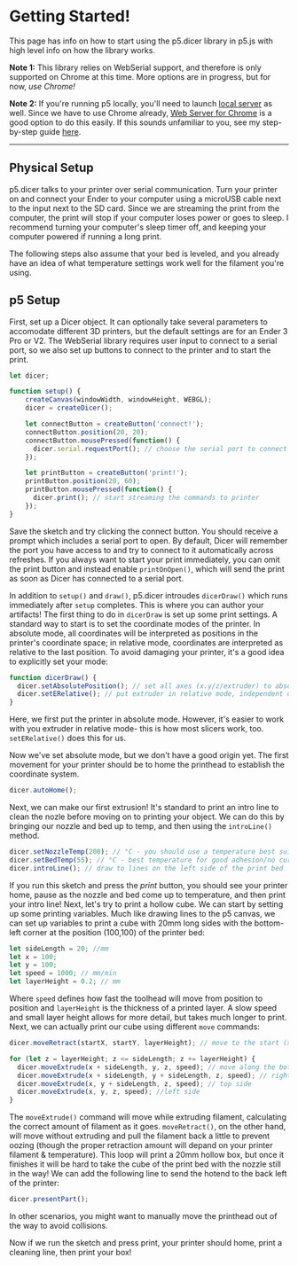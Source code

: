 # Getting Started!
This page has info on how to start using the p5.dicer library in p5.js with high level info on how the library works.

**Note 1:** This library relies on WebSerial support, and therefore is only supported on Chrome at this time. More options are in progress, but for now, *use Chrome!* 

**Note 2:** If you're running p5 locally, you'll need to launch [local server](https://github.com/processing/p5.js/wiki/Local-server) as well. Since we have to use Chrome already,
[Web Server for Chrome](https://chrome.google.com/webstore/detail/web-server-for-chrome/ofhbbkphhbklhfoeikjpcbhemlocgigb) is a good option to do this easily. If this sounds unfamiliar to you, see my step-by-step guide [here](./local-server.md).

***

## Physical Setup
p5.dicer talks to your printer over serial communication. Turn your printer on and connect your Ender to your computer using a microUSB cable next to the input next to the SD card. Since we are streaming the print from the computer, the print will stop if your computer loses power or goes to sleep. I recommend turning your computer's sleep timer off, and keeping your computer powered if running a long print.

The following steps also assume that your bed is leveled, and you already have an idea of what temperature settings work well for the filament you're using.

## p5 Setup
First, set up a Dicer object. It can optionally take several parameters to accomodate different 3D printers, but the default settings are for an Ender 3 Pro or V2. The WebSerial library requires user input to connect to a serial port, so we also set up buttons to connect to the printer and to start the print.

```javascript
let dicer;

function setup() {
    createCanvas(windowWidth, windowHeight, WEBGL);
    dicer = createDicer();

    let connectButton = createButton('connect!');
    connectButton.position(20, 20);
    connectButton.mousePressed(function() {
      dicer.serial.requestPort(); // choose the serial port to connect to
    });

    let printButton = createButton('print!');
    printButton.position(20, 60);
    printButton.mousePressed(function() {
      dicer.print(); // start streaming the commands to printer
    });
}
```

Save the sketch and try clicking the connect button. You should receive a prompt which includes a serial port to open. By default, Dicer will remember the port you have access to and try to connect to it automatically across refreshes. If you always want to start your print immediately, you can omit the print button and instead enable `printOnOpen()`, which will send the print as soon as Dicer has connected to a serial port. 

In addition to `setup()` and `draw()`, p5.dicer introudes `dicerDraw()` which runs immediately after `setup` completes. This is where you can author your artifacts! The first thing to do in `dicerDraw` is set up some print settings. A standard way to start is to set the coordinate modes of the printer. In absolute mode, all coordinates will be interpreted as positions in the printer's coordinate space; in relative mode, coordinates are interpreted as relative to the last position. To avoid damaging your printer, it's a good idea to explicitly set your mode:

```javascript
function dicerDraw() {
  dicer.setAbsolutePosition(); // set all axes (x.y/z/extruder) to absolute
  dicer.setERelative(); // put extruder in relative mode, independent of other axes
}
```

Here, we first put the printer in absolute mode. However, it's easier to work with you extruder in relative mode- this is how most slicers work, too. `setERelative()` does this for us.

Now we've set absolute mode, but we don't have a good origin yet. The first movement for your printer should be to home the printhead to establish the coordinate system.

```javascript
dicer.autoHome();
```

Next, we can make our first extrusion! It's standard to print an intro line to clean the nozle before moving on to printing your object. We can do this by bringing our nozzle and bed up to temp, and then using the `introLine()` method.

```javascript
dicer.setNozzleTemp(200); // °C - you should use a temperature best suited for your filament!
dicer.setBedTemp(55); // °C - best temperature for good adhesion/no curling will vary based on filament used!
dicer.introLine(); // draw to lines on the left side of the print bed
```

If you run this sketch and press the *print* button, you should see your printer home, pause as the nozzle and bed come up to temperature, and then print your intro line! Next, let's try to print a hollow cube. We can start by setting up some printing variables. Much like drawing lines to the p5 canvas, we can set up variables to print a cube with 20mm long sides with the bottom-left corner at the position (100,100) of the printer bed:

```javascript
let sideLength = 20; //mm
let x = 100; 
let y = 100;
let speed = 1000; // mm/min
let layerHeight = 0.2; // mm
```

Where `speed` defines how fast the toolhead will move from position to position and `layerHeight` is the thickness of a printed layer. A slow speed and small layer height allows for more detail, but takes much longer to print. Next, we can actually print our
cube using different `move` commands:

```javascript
dicer.moveRetract(startX, startY, layerHeight); // move to the start (x,y,z) position without extruding

for (let z = layerHeight; z <= sideLength; z += layerHeight) { 
  dicer.moveExtrude(x + sideLength, y, z, speed); // move along the bottom side while extruding filament
  dicer.moveExtrude(x + sideLength, y + sideLength, z, speed); // right side
  dicer.moveExtrude(x, y + sideLength, z, speed); // top side
  dicer.moveExtrude(x, y, z, speed); //left side
}


```
The `moveExtrude()` command will move while extruding filament, calculating the correct amount of filament as it goes. `moveRetract()`, on the other hand, will move without extruding and pull the filament back a little to prevent oozing (though the proper retraction amount will depand on your printer filament & temperature). This loop will print a 20mm hollow box, but once it finishes it will be hard to take the cube of the print bed with the nozzle still in the way! We can add the following line to send the hotend to the back left of the printer:

```javascript
dicer.presentPart();
```

In other scenarios, you might want to manually move the printhead out of the way to avoid collisions. 

Now if we run the sketch and press print, your printer should home, print a cleaning line, then print your box! 






